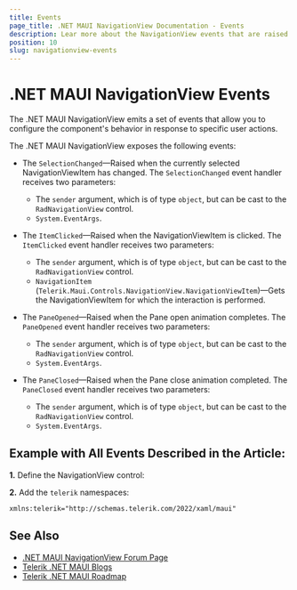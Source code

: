 ```yaml
---
title: Events
page_title: .NET MAUI NavigationView Documentation - Events
description: Lear more about the NavigationView events that are raised when pane is opened, closed and item is clicked and selected.
position: 10
slug: navigationview-events
---
```


# .NET MAUI NavigationView Events

The .NET MAUI NavigationView emits a set of events that allow you to configure the component's behavior in response to specific user actions.

The .NET MAUI NavigationView exposes the following events:

* The `SelectionChanged`&mdash;Raised when the currently selected NavigationViewItem has changed. The `SelectionChanged` event handler receives two parameters:
	* The `sender` argument, which is of type `object`, but can be cast to the `RadNavigationView` control.
	* `System.EventArgs`.

* The `ItemClicked`&mdash;Raised when the NavigationViewItem is clicked. The `ItemClicked` event handler receives two parameters:
	* The `sender` argument, which is of type `object`, but can be cast to the `RadNavigationView` control.
	* `NavigationItem` (`Telerik.Maui.Controls.NavigationView.NavigationViewItem`)&mdash;Gets the NavigationViewItem for which the interaction is performed.

* The `PaneOpened`&mdash;Raised when the Pane open animation completes. The `PaneOpened` event handler receives two parameters:
	* The `sender` argument, which is of type `object`, but can be cast to the `RadNavigationView` control.
	* `System.EventArgs`.

* The `PaneClosed`&mdash;Raised when the Pane close animation completed. The `PaneClosed` event handler receives two parameters:
	* The `sender` argument, which is of type `object`, but can be cast to the `RadNavigationView` control.
	* `System.EventArgs`.

## Example with All Events Described in the Article:

**1.** Define the NavigationView control:

<snippet id='navigationview-events' />

**2.** Add the `telerik` namespaces:

```XAML
xmlns:telerik="http://schemas.telerik.com/2022/xaml/maui"
```

## See Also

- [.NET MAUI NavigationView Forum Page](https://www.telerik.com/forums/maui?tagId=1978)
- [Telerik .NET MAUI Blogs](https://www.telerik.com/blogs/mobile-net-maui)
- [Telerik .NET MAUI Roadmap](https://www.telerik.com/support/whats-new/maui-ui/roadmap)
